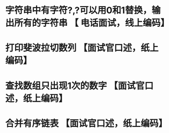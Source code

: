 # 字符串中有字符?,?可以用0和1替换，输出所有的字符串 【 电话面试，线上编码】

# 打印斐波拉切数列 【面试官口述，纸上编码】

# 查找数组只出现1次的数字 【面试官口述，纸上编码】

# 合并有序链表 【面试官口述，纸上编码】
